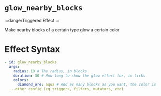 # `glow_nearby_blocks`
:::dangerTriggered Effect
:::

Make nearby blocks of a certain type glow a certain color

# Effect Syntax
```yaml
- id: glow_nearby_blocks
  args:
    radius: 10 # The radius, in blocks
    duration: 30 # How long to show the glow effect for, in ticks
    colors:
      diamond_ore: aqua # Add as many blocks as you want, the color is from https://hub.spigotmc.org/javadocs/spigot/org/bukkit/ChatColor.html
  ...other config (eg triggers, filters, mutators, etc)
```